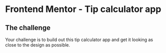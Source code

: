 # Frontend Mentor - Tip calculator app

## The challenge

Your challenge is to build out this tip calculator app and get it looking as close to the design as possible.

